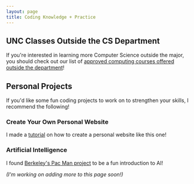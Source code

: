 ```yaml
---
layout: page
title: Coding Knowledge + Practice
---
```


## UNC Classes Outside the CS Department
If you're interested in learning more Computer Science outside the major, you should check out our list of [approved computing courses offered outside the department](https://cs.unc.edu/undergraduate/degrees/#BA)! 

## Personal Projects

If you'd like some fun coding projects to work on to strengthen your skills, I recommend the following!

### Create Your Own Personal Website
I made a [tutorial](/resources/personal-site.html) on how to create a personal website like this one!

### Artificial Intelligence
I found [Berkeley's Pac Man project](http://ai.berkeley.edu/project_overview.html) to be a fun introduction to AI!


*(I'm working on adding more to this page soon!)*